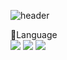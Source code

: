 ![header](https://capsule-render.vercel.app/api?type=venom&height=300&color=gradient&text=Sung,%20Shine,%20Sung&animation=twinkling)

💬Language<br>
<img src = 'https://img.shields.io/badge/Python-3776AB?style=for-the-badge&logo=python&logoColor=white'> 
<img src = 'https://img.shields.io/badge/HTML-239120?style=for-the-badge&logo=html5&logoColor=white'>
<img src = 'https://img.shields.io/badge/CSS-239120?&style=for-the-badge&logo=css3&logoColor=white'>


<!--
**shinysung/shinysung** is a ✨ _special_ ✨ repository because its `README.md` (this file) appears on your GitHub profile.
Here are some ideas to get you started:
- 🔭 I’m currently working on ...
- 🌱 I’m currently learning ...
- 👯 I’m looking to collaborate on ...
- 🤔 I’m looking for help with ...
- 💬 Ask me about ...
- 📫 How to reach me: ...
- 😄 Pronouns: ...
- ⚡ Fun fact: ...
-->
